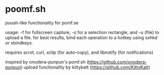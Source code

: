 poomf.sh
========

puush-like functionality for pomf.se

usage: -f for fullscreen capture, -s for a selection rectangle, and -u (file) to upload a file.
for best results, bind each operation to a hotkey using sxhkd or xbindkeys.

requires scrot, curl, xclip (for auto-copy), and libnotify (for notifications)

inspired by onodera-punpun's pomf.sh (https://github.com/onodera-punpun)
upload functionality by kittykatt (https://github.com/KittyKatt)
